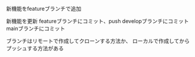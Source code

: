 新機能をfeatureブランチで追加

新機能を更新
featureブランチにコミット、push
developブランチにコミット
mainブランチにコミット

ブランチはリモートで作成してクローンする方法か、
ローカルで作成してからプッシュする方法がある